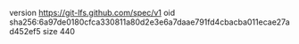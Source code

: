 version https://git-lfs.github.com/spec/v1
oid sha256:6a97de0180cfca330811a80d2e3e6a7daae791fd4cbacba011ecae27ad452ef5
size 440
